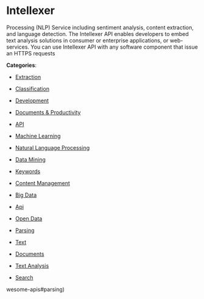 # Intellexer

Processing (NLP) Service including sentiment analysis, content extraction, and language detection.  The Intellexer API enables developers to embed text analysis solutions in consumer or enterprise applications, or web-services.  You can use Intellexer API with any software component that issue an HTTPS requests

**Categories**:

- [Extraction](https://github/apis-list/apis-list#extraction)

- [Classification](https://github/apis-list/apis-list#classification)

- [Development](https://github/apis-list/apis-list#development)

- [Documents & Productivity](https://github/apis-list/apis-list#documents-and-productivity)

- [API](https://github/apis-list/apis-list#api)

- [Machine Learning](https://github/apis-list/apis-list#machine-learning)

- [Natural Language Processing](https://github/apis-list/apis-list#natural-language-processing)

- [Data Mining](https://github/apis-list/apis-list#data-mining)

- [Keywords](https://github/apis-list/apis-list#keywords)

- [Content Management](https://github/apis-list/apis-list#content-management)

- [Big Data](https://github/apis-list/apis-list#big-data)

- [Api](https://github/apis-list/apis-list#api)

- [Open Data](https://github/apis-list/apis-list#open-data)

- [Parsing](https://github/apis-list/apis-list#parsing)

- [Text](https://github/apis-list/apis-list#text)

- [Documents](https://github/apis-list/apis-list#documents)

- [Text Analysis](https://github/apis-list/apis-list#text-analysis)

- [Search](https://github/apis-list/apis-list#search)



wesome-apis#parsing)



